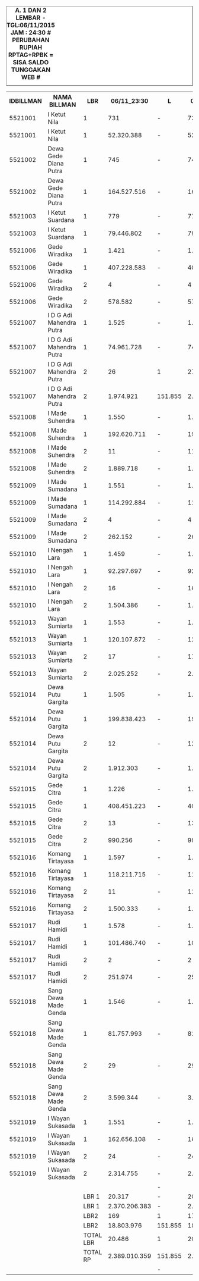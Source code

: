 

<HTML>
<HEAD>
<META HTTP-EQUIV="Content-Type" CONTENT="text/html;charset=windows-1252">
<TITLE>MONITOR LEMBAR BILLMAN NOPEMBER 2015 - RAYON KLUNGKUNG</TITLE>

</HEAD>
<BODY>
<TABLE BORDER=1 BGCOLOR=#ffffff CELLSPACING=0><FONT FACE="Segoe UI" COLOR=#000000><CAPTION><B>A. 1 DAN 2 LEMBAR - TGL:06/11/2015 JAM : 24:30 # PERUBAHAN RUPIAH RPTAG+RPBK = SISA SALDO TUNGGAKAN WEB #
</B></CAPTION></FONT>

<table><tbody><tr><th>IDBILLMAN</th><th>NAMA BILLMAN</th><th>LBR</th><th> 06/11_23:30 </th><th> L </th><th> 06/11_11:42 </th><th> </th></tr><tr><td>5521001</td><td>I Ketut Nila</td><td>1</td><td> 731 </td><td> - </td><td> 731 </td><td> </td></tr><tr><td>5521001</td><td>I Ketut Nila</td><td>1</td><td> 52.320.388 </td><td> - </td><td> 52.320.388 </td><td> </td></tr><tr><td>5521002</td><td>Dewa Gede Diana Putra</td><td>1</td><td> 745 </td><td> - </td><td> 745 </td><td> </td></tr><tr><td>5521002</td><td>Dewa Gede Diana Putra</td><td>1</td><td> 164.527.516 </td><td> - </td><td> 164.527.516 </td><td> </td></tr><tr><td>5521003</td><td>I Ketut Suardana</td><td>1</td><td> 779 </td><td> - </td><td> 779 </td><td> </td></tr><tr><td>5521003</td><td>I Ketut Suardana</td><td>1</td><td> 79.446.802 </td><td> - </td><td> 79.446.802 </td><td> </td></tr><tr><td>5521006</td><td>Gede Wiradika</td><td>1</td><td> 1.421 </td><td> - </td><td> 1.421 </td><td> </td></tr><tr><td>5521006</td><td>Gede Wiradika</td><td>1</td><td> 407.228.583 </td><td> - </td><td> 407.228.583 </td><td> </td></tr><tr><td>5521006</td><td>Gede Wiradika</td><td>2</td><td> 4 </td><td> - </td><td> 4 </td><td> </td></tr><tr><td>5521006</td><td>Gede Wiradika</td><td>2</td><td> 578.582 </td><td> - </td><td> 578.582 </td><td> </td></tr><tr><td>5521007</td><td>I D G Adi Mahendra Putra</td><td>1</td><td> 1.525 </td><td> - </td><td> 1.525 </td><td> </td></tr><tr><td>5521007</td><td>I D G Adi Mahendra Putra</td><td>1</td><td> 74.961.728 </td><td> - </td><td> 74.961.728 </td><td> </td></tr><tr><td>5521007</td><td>I D G Adi Mahendra Putra</td><td>2</td><td> 26 </td><td> 1 </td><td> 27 </td><td> </td></tr><tr><td>5521007</td><td>I D G Adi Mahendra Putra</td><td>2</td><td> 1.974.921 </td><td> 151.855 </td><td> 2.126.776 </td><td> </td></tr><tr><td>5521008</td><td>I Made Suhendra</td><td>1</td><td> 1.550 </td><td> - </td><td> 1.550 </td><td> </td></tr><tr><td>5521008</td><td>I Made Suhendra</td><td>1</td><td> 192.620.711 </td><td> - </td><td> 192.620.711 </td><td> </td></tr><tr><td>5521008</td><td>I Made Suhendra</td><td>2</td><td> 11 </td><td> - </td><td> 11 </td><td> </td></tr><tr><td>5521008</td><td>I Made Suhendra</td><td>2</td><td> 1.889.718 </td><td> - </td><td> 1.889.718 </td><td> </td></tr><tr><td>5521009</td><td>I Made Sumadana</td><td>1</td><td> 1.551 </td><td> - </td><td> 1.551 </td><td> </td></tr><tr><td>5521009</td><td>I Made Sumadana</td><td>1</td><td> 114.292.884 </td><td> - </td><td> 114.292.884 </td><td> </td></tr><tr><td>5521009</td><td>I Made Sumadana</td><td>2</td><td> 4 </td><td> - </td><td> 4 </td><td> </td></tr><tr><td>5521009</td><td>I Made Sumadana</td><td>2</td><td> 262.152 </td><td> - </td><td> 262.152 </td><td> </td></tr><tr><td>5521010</td><td>I Nengah Lara</td><td>1</td><td> 1.459 </td><td> - </td><td> 1.459 </td><td> </td></tr><tr><td>5521010</td><td>I Nengah Lara</td><td>1</td><td> 92.297.697 </td><td> - </td><td> 92.297.697 </td><td> </td></tr><tr><td>5521010</td><td>I Nengah Lara</td><td>2</td><td> 16 </td><td> - </td><td> 16 </td><td> </td></tr><tr><td>5521010</td><td>I Nengah Lara</td><td>2</td><td> 1.504.386 </td><td> - </td><td> 1.504.386 </td><td> </td></tr><tr><td>5521013</td><td>Wayan Sumiarta</td><td>1</td><td> 1.553 </td><td> - </td><td> 1.553 </td><td> </td></tr><tr><td>5521013</td><td>Wayan Sumiarta</td><td>1</td><td> 120.107.872 </td><td> - </td><td> 120.107.872 </td><td> </td></tr><tr><td>5521013</td><td>Wayan Sumiarta</td><td>2</td><td> 17 </td><td> - </td><td> 17 </td><td> </td></tr><tr><td>5521013</td><td>Wayan Sumiarta</td><td>2</td><td> 2.025.252 </td><td> - </td><td> 2.025.252 </td><td> </td></tr><tr><td>5521014</td><td>Dewa Putu Gargita</td><td>1</td><td> 1.505 </td><td> - </td><td> 1.505 </td><td> </td></tr><tr><td>5521014</td><td>Dewa Putu Gargita</td><td>1</td><td> 199.838.423 </td><td> - </td><td> 199.838.423 </td><td> </td></tr><tr><td>5521014</td><td>Dewa Putu Gargita</td><td>2</td><td> 12 </td><td> - </td><td> 12 </td><td> </td></tr><tr><td>5521014</td><td>Dewa Putu Gargita</td><td>2</td><td> 1.912.303 </td><td> - </td><td> 1.912.303 </td><td> </td></tr><tr><td>5521015</td><td>Gede Citra</td><td>1</td><td> 1.226 </td><td> - </td><td> 1.226 </td><td> </td></tr><tr><td>5521015</td><td>Gede Citra</td><td>1</td><td> 408.451.223 </td><td> - </td><td> 408.451.223 </td><td> </td></tr><tr><td>5521015</td><td>Gede Citra</td><td>2</td><td> 13 </td><td> - </td><td> 13 </td><td> </td></tr><tr><td>5521015</td><td>Gede Citra</td><td>2</td><td> 990.256 </td><td> - </td><td> 990.256 </td><td> </td></tr><tr><td>5521016</td><td>Komang Tirtayasa</td><td>1</td><td> 1.597 </td><td> - </td><td> 1.597 </td><td> </td></tr><tr><td>5521016</td><td>Komang Tirtayasa</td><td>1</td><td> 118.211.715 </td><td> - </td><td> 118.211.715 </td><td> </td></tr><tr><td>5521016</td><td>Komang Tirtayasa</td><td>2</td><td> 11 </td><td> - </td><td> 11 </td><td> </td></tr><tr><td>5521016</td><td>Komang Tirtayasa</td><td>2</td><td> 1.500.333 </td><td> - </td><td> 1.500.333 </td><td> </td></tr><tr><td>5521017</td><td>Rudi Hamidi</td><td>1</td><td> 1.578 </td><td> - </td><td> 1.578 </td><td> </td></tr><tr><td>5521017</td><td>Rudi Hamidi</td><td>1</td><td> 101.486.740 </td><td> - </td><td> 101.486.740 </td><td> </td></tr><tr><td>5521017</td><td>Rudi Hamidi</td><td>2</td><td> 2 </td><td> - </td><td> 2 </td><td> </td></tr><tr><td>5521017</td><td>Rudi Hamidi</td><td>2</td><td> 251.974 </td><td> - </td><td> 251.974 </td><td> </td></tr><tr><td>5521018</td><td>Sang Dewa Made Genda</td><td>1</td><td> 1.546 </td><td> - </td><td> 1.546 </td><td> </td></tr><tr><td>5521018</td><td>Sang Dewa Made Genda</td><td>1</td><td> 81.757.993 </td><td> - </td><td> 81.757.993 </td><td> </td></tr><tr><td>5521018</td><td>Sang Dewa Made Genda</td><td>2</td><td> 29 </td><td> - </td><td> 29 </td><td> </td></tr><tr><td>5521018</td><td>Sang Dewa Made Genda</td><td>2</td><td> 3.599.344 </td><td> - </td><td> 3.599.344 </td><td> </td></tr><tr><td>5521019</td><td>I Wayan Sukasada</td><td>1</td><td> 1.551 </td><td> - </td><td> 1.551 </td><td> </td></tr><tr><td>5521019</td><td>I Wayan Sukasada</td><td>1</td><td> 162.656.108 </td><td> - </td><td> 162.656.108 </td><td> </td></tr><tr><td>5521019</td><td>I Wayan Sukasada</td><td>2</td><td> 24 </td><td> - </td><td> 24 </td><td> </td></tr><tr><td>5521019</td><td>I Wayan Sukasada</td><td>2</td><td> 2.314.755 </td><td> - </td><td> 2.314.755 </td><td> </td></tr><tr><td> </td><td> </td><td> </td><td> </td><td> - </td><td> </td><td> </td></tr><tr><td> </td><td> </td><td>LBR 1</td><td> 20.317 </td><td> - </td><td> 20.317 </td><td> </td></tr><tr><td> </td><td> </td><td>LBR 1</td><td> 2.370.206.383 </td><td> - </td><td> 2.370.206.383 </td><td> </td></tr><tr><td> </td><td> </td><td>LBR2</td><td> 169 </td><td> 1 </td><td> 170 </td><td> </td></tr><tr><td> </td><td> </td><td>LBR2</td><td> 18.803.976 </td><td> 151.855 </td><td> 18.955.831 </td><td> </td></tr><tr><td> </td><td> </td><td>TOTAL LBR</td><td> 20.486 </td><td> 1 </td><td> 20.487 </td><td> </td></tr><tr><td> </td><td> </td><td>TOTAL RP</td><td> 2.389.010.359 </td><td> 151.855 </td><td> 2.389.162.214 </td><td> </td></tr><tr><td> </td><td> </td><td> </td><td> </td><td> - </td><td> </td><td> </td></tr></tbody></table>

</TBODY>
<TFOOT></TFOOT>
</TABLE>
</BODY>
</HTML> 

